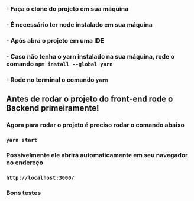 ### - Faça o clone do projeto em sua máquina

### - É necessário ter node instalado em sua máquina

### - Após abra o projeto em uma IDE

### - Caso não tenha o yarn instalado na sua máquina, rode o comando `npm install --global yarn`

### - Rode no terminal o comando `yarn`

## Antes de rodar o projeto do front-end rode o Backend primeiramente!

### Agora para rodar o projeto é preciso rodar o comando abaixo

### `yarn start`

### Possivelmente ele abrirá automaticamente em seu navegador no endereço

### `http://localhost:3000/`

### Bons testes
